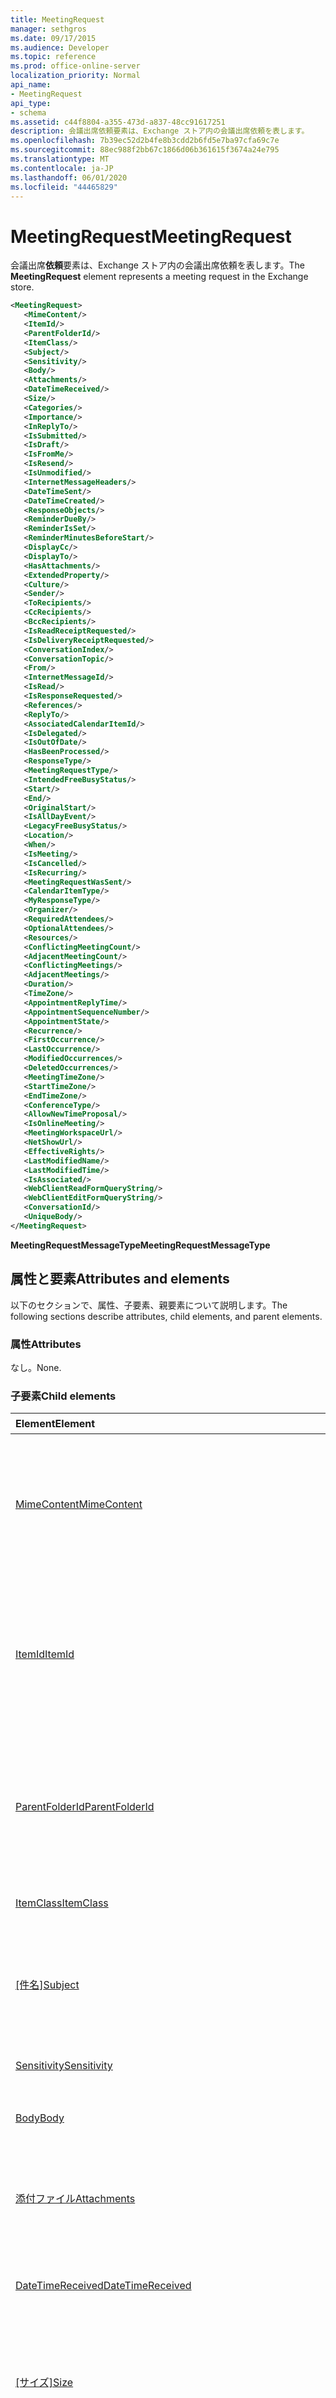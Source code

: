 ```yaml
---
title: MeetingRequest
manager: sethgros
ms.date: 09/17/2015
ms.audience: Developer
ms.topic: reference
ms.prod: office-online-server
localization_priority: Normal
api_name:
- MeetingRequest
api_type:
- schema
ms.assetid: c44f8804-a355-473d-a837-48cc91617251
description: 会議出席依頼要素は、Exchange ストア内の会議出席依頼を表します。
ms.openlocfilehash: 7b39ec52d2b4fe8b3cdd2b6fd5e7ba97cfa69c7e
ms.sourcegitcommit: 88ec988f2bb67c1866d06b361615f3674a24e795
ms.translationtype: MT
ms.contentlocale: ja-JP
ms.lasthandoff: 06/01/2020
ms.locfileid: "44465829"
---
```

# <a name="meetingrequest"></a><span data-ttu-id="80c54-103">MeetingRequest</span><span class="sxs-lookup"><span data-stu-id="80c54-103">MeetingRequest</span></span>

<span data-ttu-id="80c54-104">会議出席**依頼**要素は、Exchange ストア内の会議出席依頼を表します。</span><span class="sxs-lookup"><span data-stu-id="80c54-104">The **MeetingRequest** element represents a meeting request in the Exchange store.</span></span> 
  
```xml
<MeetingRequest>
   <MimeContent/>
   <ItemId/>
   <ParentFolderId/>
   <ItemClass/>
   <Subject/>
   <Sensitivity/>
   <Body/>
   <Attachments/>
   <DateTimeReceived/>
   <Size/>
   <Categories/>
   <Importance/>
   <InReplyTo/>
   <IsSubmitted/>
   <IsDraft/>
   <IsFromMe/>
   <IsResend/>
   <IsUnmodified/>
   <InternetMessageHeaders/>
   <DateTimeSent/>
   <DateTimeCreated/>
   <ResponseObjects/>
   <ReminderDueBy/>
   <ReminderIsSet/>
   <ReminderMinutesBeforeStart/>
   <DisplayCc/>
   <DisplayTo/>
   <HasAttachments/>
   <ExtendedProperty/>
   <Culture/>
   <Sender/>
   <ToRecipients/>
   <CcRecipients/>
   <BccRecipients/>
   <IsReadReceiptRequested/>
   <IsDeliveryReceiptRequested/>
   <ConversationIndex/>
   <ConversationTopic/>
   <From/>
   <InternetMessageId/>
   <IsRead/>
   <IsResponseRequested/>
   <References/>
   <ReplyTo/>
   <AssociatedCalendarItemId/>
   <IsDelegated/>
   <IsOutOfDate/>
   <HasBeenProcessed/>
   <ResponseType/>
   <MeetingRequestType/>
   <IntendedFreeBusyStatus/>
   <Start/>
   <End/>
   <OriginalStart/>
   <IsAllDayEvent/>
   <LegacyFreeBusyStatus/>
   <Location/>
   <When/>
   <IsMeeting/>
   <IsCancelled/>
   <IsRecurring/>
   <MeetingRequestWasSent/>
   <CalendarItemType/>
   <MyResponseType/>
   <Organizer/>
   <RequiredAttendees/>
   <OptionalAttendees/>
   <Resources/>
   <ConflictingMeetingCount/>
   <AdjacentMeetingCount/>
   <ConflictingMeetings/>
   <AdjacentMeetings/>
   <Duration/>
   <TimeZone/>
   <AppointmentReplyTime/>
   <AppointmentSequenceNumber/>
   <AppointmentState/>
   <Recurrence/>
   <FirstOccurrence/>
   <LastOccurrence/>
   <ModifiedOccurrences/>
   <DeletedOccurrences/>
   <MeetingTimeZone/>
   <StartTimeZone/>
   <EndTimeZone/>
   <ConferenceType/>
   <AllowNewTimeProposal/>
   <IsOnlineMeeting/>
   <MeetingWorkspaceUrl/>
   <NetShowUrl/>
   <EffectiveRights/>
   <LastModifiedName/>
   <LastModifiedTime/>
   <IsAssociated/>
   <WebClientReadFormQueryString/>
   <WebClientEditFormQueryString/>
   <ConversationId/>
   <UniqueBody/>
</MeetingRequest>
```

 <span data-ttu-id="80c54-105">**MeetingRequestMessageType**</span><span class="sxs-lookup"><span data-stu-id="80c54-105">**MeetingRequestMessageType**</span></span>
## <a name="attributes-and-elements"></a><span data-ttu-id="80c54-106">属性と要素</span><span class="sxs-lookup"><span data-stu-id="80c54-106">Attributes and elements</span></span>

<span data-ttu-id="80c54-107">以下のセクションで、属性、子要素、親要素について説明します。</span><span class="sxs-lookup"><span data-stu-id="80c54-107">The following sections describe attributes, child elements, and parent elements.</span></span>
  
### <a name="attributes"></a><span data-ttu-id="80c54-108">属性</span><span class="sxs-lookup"><span data-stu-id="80c54-108">Attributes</span></span>

<span data-ttu-id="80c54-109">なし。</span><span class="sxs-lookup"><span data-stu-id="80c54-109">None.</span></span>
  
### <a name="child-elements"></a><span data-ttu-id="80c54-110">子要素</span><span class="sxs-lookup"><span data-stu-id="80c54-110">Child elements</span></span>

|<span data-ttu-id="80c54-111">**Element**</span><span class="sxs-lookup"><span data-stu-id="80c54-111">**Element**</span></span>|<span data-ttu-id="80c54-112">**説明**</span><span class="sxs-lookup"><span data-stu-id="80c54-112">**Description**</span></span>|
|:-----|:-----|
|[<span data-ttu-id="80c54-113">MimeContent</span><span class="sxs-lookup"><span data-stu-id="80c54-113">MimeContent</span></span>](mimecontent.md) <br/> |<span data-ttu-id="80c54-114">Base64Binary 形式で表されるオブジェクトの、ネイティブな汎用インターネットメール内線 (MIME) ストリームが保存されています。</span><span class="sxs-lookup"><span data-stu-id="80c54-114">Contains the native Multipurpose Internet Mail Extensions (MIME) stream of an object represented in base64Binary format.</span></span>  <br/> |
|[<span data-ttu-id="80c54-115">ItemId</span><span class="sxs-lookup"><span data-stu-id="80c54-115">ItemId</span></span>](itemid.md) <br/> |<span data-ttu-id="80c54-116">Exchange ストア内のアイテムの一意識別子および変更キーが含まれています。</span><span class="sxs-lookup"><span data-stu-id="80c54-116">Contains the unique identifier and change key of an item in the Exchange store.</span></span> <span data-ttu-id="80c54-117">このプロパティに値を設定するには、 SetExtrusionDirection メソッドを適用します。</span><span class="sxs-lookup"><span data-stu-id="80c54-117">This property is read-only.</span></span>  <br/> |
|[<span data-ttu-id="80c54-118">ParentFolderId</span><span class="sxs-lookup"><span data-stu-id="80c54-118">ParentFolderId</span></span>](parentfolderid.md) <br/> |<span data-ttu-id="80c54-119">アイテムまたはフォルダーを含む親フォルダーの識別子を表します。</span><span class="sxs-lookup"><span data-stu-id="80c54-119">Represents the identifier of the parent folder that contains the item or folder.</span></span> <span data-ttu-id="80c54-120">このプロパティに値を設定するには、 SetExtrusionDirection メソッドを適用します。</span><span class="sxs-lookup"><span data-stu-id="80c54-120">This property is read-only.</span></span>  <br/> |
|[<span data-ttu-id="80c54-121">ItemClass</span><span class="sxs-lookup"><span data-stu-id="80c54-121">ItemClass</span></span>](itemclass.md) <br/> |<span data-ttu-id="80c54-122">アイテムのメッセージクラスを表します。</span><span class="sxs-lookup"><span data-stu-id="80c54-122">Represents the message class of an item.</span></span>  <br/> |
|<span data-ttu-id="80c54-123">[[件名]](subject.md)</span><span class="sxs-lookup"><span data-stu-id="80c54-123">[Subject](subject.md)</span></span> <br/> |<span data-ttu-id="80c54-124">Exchange ストアアイテムおよび応答オブジェクトの件名を表します。</span><span class="sxs-lookup"><span data-stu-id="80c54-124">Represents the subject for Exchange store items and response objects.</span></span> <span data-ttu-id="80c54-125">件名は255文字に制限されます。</span><span class="sxs-lookup"><span data-stu-id="80c54-125">The subject is limited to 255 characters.</span></span>  <br/> |
|[<span data-ttu-id="80c54-126">Sensitivity</span><span class="sxs-lookup"><span data-stu-id="80c54-126">Sensitivity</span></span>](sensitivity.md) <br/> |<span data-ttu-id="80c54-127">アイテムの秘密度レベルを示します。</span><span class="sxs-lookup"><span data-stu-id="80c54-127">Indicates the sensitivity level of an item.</span></span>  <br/> |
|[<span data-ttu-id="80c54-128">Body</span><span class="sxs-lookup"><span data-stu-id="80c54-128">Body</span></span>](body.md) <br/> |<span data-ttu-id="80c54-129">メッセージの実際の本文の内容を表します。</span><span class="sxs-lookup"><span data-stu-id="80c54-129">Represents the actual body content of a message.</span></span>  <br/> |
|[<span data-ttu-id="80c54-130">添付ファイル</span><span class="sxs-lookup"><span data-stu-id="80c54-130">Attachments</span></span>](attachments-ex15websvcsotherref.md) <br/> |<span data-ttu-id="80c54-131">Exchange ストア内のアイテムに添付されているアイテムまたはファイルが保存されています。</span><span class="sxs-lookup"><span data-stu-id="80c54-131">Contains the items or files that are attached to an item in the Exchange store.</span></span>  <br/> |
|[<span data-ttu-id="80c54-132">DateTimeReceived</span><span class="sxs-lookup"><span data-stu-id="80c54-132">DateTimeReceived</span></span>](datetimereceived.md) <br/> |<span data-ttu-id="80c54-133">メールボックス内のアイテムが受信されたデータと時刻を表します。</span><span class="sxs-lookup"><span data-stu-id="80c54-133">Represents the data and time that an item in a mailbox was received.</span></span>  <br/> |
|<span data-ttu-id="80c54-134">[[サイズ]](size.md)</span><span class="sxs-lookup"><span data-stu-id="80c54-134">[Size](size.md)</span></span> <br/> |<span data-ttu-id="80c54-135">アイテムのサイズ (バイト単位) を表します。</span><span class="sxs-lookup"><span data-stu-id="80c54-135">Represents the size in bytes of an item.</span></span> <span data-ttu-id="80c54-136">このプロパティに値を設定するには、 SetExtrusionDirection メソッドを適用します。</span><span class="sxs-lookup"><span data-stu-id="80c54-136">This property is read-only.</span></span>  <br/> |
|[<span data-ttu-id="80c54-137">カテゴリ</span><span class="sxs-lookup"><span data-stu-id="80c54-137">Categories</span></span>](categories-ex15websvcsotherref.md) <br/> |<span data-ttu-id="80c54-138">メールボックス内のアイテムが属するカテゴリを識別する文字列のコレクションを表します。</span><span class="sxs-lookup"><span data-stu-id="80c54-138">Represents a collection of strings that identify to which categories an item in the mailbox belongs.</span></span>  <br/> |
|[<span data-ttu-id="80c54-139">Importance</span><span class="sxs-lookup"><span data-stu-id="80c54-139">Importance</span></span>](importance.md) <br/> |<span data-ttu-id="80c54-140">アイテムの重要度について説明します。</span><span class="sxs-lookup"><span data-stu-id="80c54-140">Describes the importance of an item.</span></span>  <br/> |
|[<span data-ttu-id="80c54-141">InReplyTo</span><span class="sxs-lookup"><span data-stu-id="80c54-141">InReplyTo</span></span>](inreplyto.md) <br/> |<span data-ttu-id="80c54-142">このアイテムが返信であるアイテムの識別子を表します。</span><span class="sxs-lookup"><span data-stu-id="80c54-142">Represents the identifier of the item to which this item is a reply.</span></span>  <br/> |
|[<span data-ttu-id="80c54-143">IsSubmitted</span><span class="sxs-lookup"><span data-stu-id="80c54-143">IsSubmitted</span></span>](issubmitted.md) <br/> |<span data-ttu-id="80c54-144">アイテムが送信トレイの既定フォルダーに送信されたかどうかを示します。</span><span class="sxs-lookup"><span data-stu-id="80c54-144">Indicates whether an item has been submitted to the Outbox default folder.</span></span>  <br/> |
|[<span data-ttu-id="80c54-145">IsDraft</span><span class="sxs-lookup"><span data-stu-id="80c54-145">IsDraft</span></span>](isdraft.md) <br/> |<span data-ttu-id="80c54-146">アイテムがまだ送信されていないかどうかを示します。</span><span class="sxs-lookup"><span data-stu-id="80c54-146">Indicates whether an item has not yet been sent.</span></span>  <br/> |
|[<span data-ttu-id="80c54-147">IsFromMe</span><span class="sxs-lookup"><span data-stu-id="80c54-147">IsFromMe</span></span>](isfromme.md) <br/> |<span data-ttu-id="80c54-148">ユーザーがアイテムを自分自身に送信したかどうかを示します。</span><span class="sxs-lookup"><span data-stu-id="80c54-148">Indicates whether a user sent an item to itself.</span></span>  <br/> |
|[<span data-ttu-id="80c54-149">IsResend</span><span class="sxs-lookup"><span data-stu-id="80c54-149">IsResend</span></span>](isresend.md) <br/> |<span data-ttu-id="80c54-150">アイテムが以前に送信されたかどうかを示します。</span><span class="sxs-lookup"><span data-stu-id="80c54-150">Indicates whether the item had previously been sent.</span></span>  <br/> |
|[<span data-ttu-id="80c54-151">IsUnmodified</span><span class="sxs-lookup"><span data-stu-id="80c54-151">IsUnmodified</span></span>](isunmodified.md) <br/> |<span data-ttu-id="80c54-152">アイテムが変更されたかどうかを示します。</span><span class="sxs-lookup"><span data-stu-id="80c54-152">Indicates whether the item has been modified.</span></span>  <br/> |
|[<span data-ttu-id="80c54-153">InternetMessageHeaders</span><span class="sxs-lookup"><span data-stu-id="80c54-153">InternetMessageHeaders</span></span>](internetmessageheaders.md) <br/> |<span data-ttu-id="80c54-154">メールボックス内のアイテム内に含まれるすべてのインターネットメッセージヘッダーのコレクションを表します。</span><span class="sxs-lookup"><span data-stu-id="80c54-154">Represents the collection of all Internet message headers contained within an item in a mailbox.</span></span>  <br/> |
|[<span data-ttu-id="80c54-155">DateTimeSent</span><span class="sxs-lookup"><span data-stu-id="80c54-155">DateTimeSent</span></span>](datetimesent.md) <br/> |<span data-ttu-id="80c54-156">メールボックス内のアイテムが送信された日付と時刻を表します。</span><span class="sxs-lookup"><span data-stu-id="80c54-156">Represents the date and time that an item in a mailbox was sent.</span></span>  <br/> |
|[<span data-ttu-id="80c54-157">DateTimeCreated</span><span class="sxs-lookup"><span data-stu-id="80c54-157">DateTimeCreated</span></span>](datetimecreated.md) <br/> |<span data-ttu-id="80c54-158">メールボックス内の特定のアイテムが作成された日付と時刻を表します。</span><span class="sxs-lookup"><span data-stu-id="80c54-158">Represents the date and time that a given item in the mailbox was created.</span></span>  <br/> |
|[<span data-ttu-id="80c54-159">ResponseObjects</span><span class="sxs-lookup"><span data-stu-id="80c54-159">ResponseObjects</span></span>](responseobjects.md) <br/> |<span data-ttu-id="80c54-160">Exchange ストア内のアイテムに関連付けられているすべての response オブジェクトのコレクションを格納します。</span><span class="sxs-lookup"><span data-stu-id="80c54-160">Contains a collection of all the response objects that are associated with an item in the Exchange store.</span></span>  <br/> |
|[<span data-ttu-id="80c54-161">ReminderDueBy</span><span class="sxs-lookup"><span data-stu-id="80c54-161">ReminderDueBy</span></span>](reminderdueby.md) <br/> |<span data-ttu-id="80c54-162">イベントが発生した日付と時刻を表します。</span><span class="sxs-lookup"><span data-stu-id="80c54-162">Represents the date and time when the event occurs.</span></span> <span data-ttu-id="80c54-163">これは、アラームがいつ表示されるかを決定するために[ReminderMinutesBeforeStart](reminderminutesbeforestart.md)要素によって使用されます。</span><span class="sxs-lookup"><span data-stu-id="80c54-163">This is used by the [ReminderMinutesBeforeStart](reminderminutesbeforestart.md) element to determine when the reminder is displayed.</span></span>  <br/> |
|[<span data-ttu-id="80c54-164">ReminderIsSet</span><span class="sxs-lookup"><span data-stu-id="80c54-164">ReminderIsSet</span></span>](reminderisset.md) <br/> |<span data-ttu-id="80c54-165">Exchange ストア内のアイテムにアラームが設定されているかどうかを示します。</span><span class="sxs-lookup"><span data-stu-id="80c54-165">Indicates whether a reminder has been set for an item in the Exchange store.</span></span>  <br/> |
|[<span data-ttu-id="80c54-166">ReminderMinutesBeforeStart</span><span class="sxs-lookup"><span data-stu-id="80c54-166">ReminderMinutesBeforeStart</span></span>](reminderminutesbeforestart.md) <br/> |<span data-ttu-id="80c54-167">アラームが表示されるイベントの前の時間 (分単位) を表します。</span><span class="sxs-lookup"><span data-stu-id="80c54-167">Represents the number of minutes before an event when a reminder is displayed.</span></span>  <br/> |
|[<span data-ttu-id="80c54-168">DisplayCc</span><span class="sxs-lookup"><span data-stu-id="80c54-168">DisplayCc</span></span>](displaycc.md) <br/> |<span data-ttu-id="80c54-169">[CC] 行の内容として使用される表示文字列を表します。</span><span class="sxs-lookup"><span data-stu-id="80c54-169">Represents the display string that is used for the contents of the CC line.</span></span> <span data-ttu-id="80c54-170">これは、すべての CC 受信者表示名の連結された文字列です。</span><span class="sxs-lookup"><span data-stu-id="80c54-170">This is the concatenated string of all CC recipient display names.</span></span>  <br/> |
|[<span data-ttu-id="80c54-171">DisplayTo</span><span class="sxs-lookup"><span data-stu-id="80c54-171">DisplayTo</span></span>](displayto.md) <br/> |<span data-ttu-id="80c54-172">To 行の内容として使用される表示文字列を表します。</span><span class="sxs-lookup"><span data-stu-id="80c54-172">Represents the display string that is used for the contents of the To line.</span></span> <span data-ttu-id="80c54-173">これは、すべての受信者の表示名の連結文字列です。</span><span class="sxs-lookup"><span data-stu-id="80c54-173">This is the concatenated string of all To recipient display names.</span></span>  <br/> |
|[<span data-ttu-id="80c54-174">HasAttachments</span><span class="sxs-lookup"><span data-stu-id="80c54-174">HasAttachments</span></span>](hasattachments.md) <br/> |<span data-ttu-id="80c54-175">アイテムに少なくとも1つの添付ファイルがある場合に**true**に設定されるプロパティを表します。</span><span class="sxs-lookup"><span data-stu-id="80c54-175">Represents a property that is set to **true** if an item has at least one visible attachment.</span></span> <span data-ttu-id="80c54-176">このプロパティは読み取り専用です。</span><span class="sxs-lookup"><span data-stu-id="80c54-176">This property is read only.</span></span>  <br/> |
|[<span data-ttu-id="80c54-177">ExtendedProperty</span><span class="sxs-lookup"><span data-stu-id="80c54-177">ExtendedProperty</span></span>](extendedproperty.md) <br/> |<span data-ttu-id="80c54-178">フォルダーとアイテムの拡張プロパティを識別します。</span><span class="sxs-lookup"><span data-stu-id="80c54-178">Identifies extended properties on folders and items.</span></span>  <br/> |
|[<span data-ttu-id="80c54-179">Culture</span><span class="sxs-lookup"><span data-stu-id="80c54-179">Culture</span></span>](culture.md) <br/> |<span data-ttu-id="80c54-180">メールボックス内の特定のアイテムのカルチャを表します。</span><span class="sxs-lookup"><span data-stu-id="80c54-180">Represents the culture for a given item in a mailbox.</span></span>  <br/> |
|[<span data-ttu-id="80c54-181">Sender</span><span class="sxs-lookup"><span data-stu-id="80c54-181">Sender</span></span>](sender.md) <br/> |<span data-ttu-id="80c54-182">アイテムの送信者を識別します。</span><span class="sxs-lookup"><span data-stu-id="80c54-182">Identifies the sender of an item.</span></span>  <br/> |
|[<span data-ttu-id="80c54-183">ToRecipients</span><span class="sxs-lookup"><span data-stu-id="80c54-183">ToRecipients</span></span>](torecipients.md) <br/> |<span data-ttu-id="80c54-184">メッセージの受信者のセットが含まれています。</span><span class="sxs-lookup"><span data-stu-id="80c54-184">Contains a set of recipients of a message.</span></span>  <br/> |
|[<span data-ttu-id="80c54-185">CcRecipients</span><span class="sxs-lookup"><span data-stu-id="80c54-185">CcRecipients</span></span>](ccrecipients.md) <br/> |<span data-ttu-id="80c54-186">メッセージのコピーを受信する受信者のコレクションを表します。</span><span class="sxs-lookup"><span data-stu-id="80c54-186">Represents a collection of recipients that will receive a copy of the message.</span></span>  <br/> |
|[<span data-ttu-id="80c54-187">BccRecipients</span><span class="sxs-lookup"><span data-stu-id="80c54-187">BccRecipients</span></span>](bccrecipients.md) <br/> |<span data-ttu-id="80c54-188">電子メールのブラインドカーボンコピー (Bcc) を受信する受信者のコレクションを表します。</span><span class="sxs-lookup"><span data-stu-id="80c54-188">Represents a collection of recipients to receive a blind carbon copy (Bcc) of an e-mail.</span></span>  <br/> |
|[<span data-ttu-id="80c54-189">IsReadReceiptRequested</span><span class="sxs-lookup"><span data-stu-id="80c54-189">IsReadReceiptRequested</span></span>](isreadreceiptrequested.md) <br/> |<span data-ttu-id="80c54-190">アイテムの送信者が開封確認メッセージを要求するかどうかを示します。</span><span class="sxs-lookup"><span data-stu-id="80c54-190">Indicates whether the sender of an item requests a read receipt.</span></span>  <br/> |
|[<span data-ttu-id="80c54-191">IsDeliveryReceiptRequested</span><span class="sxs-lookup"><span data-stu-id="80c54-191">IsDeliveryReceiptRequested</span></span>](isdeliveryreceiptrequested.md) <br/> |<span data-ttu-id="80c54-192">アイテムの送信者が配信確認を要求するかどうかを示します。</span><span class="sxs-lookup"><span data-stu-id="80c54-192">Indicates whether the sender of an item requests a delivery receipt.</span></span>  <br/> |
|[<span data-ttu-id="80c54-193">ConversationIndex</span><span class="sxs-lookup"><span data-stu-id="80c54-193">ConversationIndex</span></span>](conversationindex.md) <br/> |<span data-ttu-id="80c54-194">このメッセージが属しているスレッドを表すバイナリ ID を含みます。</span><span class="sxs-lookup"><span data-stu-id="80c54-194">Contains a binary ID that represents the thread to which this message belongs.</span></span>  <br/> |
|[<span data-ttu-id="80c54-195">ConversationTopic</span><span class="sxs-lookup"><span data-stu-id="80c54-195">ConversationTopic</span></span>](conversationtopic.md) <br/> |<span data-ttu-id="80c54-196">会話識別子を表します。</span><span class="sxs-lookup"><span data-stu-id="80c54-196">Represents the conversation identifier.</span></span>  <br/> |
|[<span data-ttu-id="80c54-197">From</span><span class="sxs-lookup"><span data-stu-id="80c54-197">From</span></span>](from.md) <br/> |<span data-ttu-id="80c54-198">メッセージが送信された相手のアドレスを表します。</span><span class="sxs-lookup"><span data-stu-id="80c54-198">Represents the addressee from whom the message was sent.</span></span>  <br/> |
|[<span data-ttu-id="80c54-199">InternetMessageId</span><span class="sxs-lookup"><span data-stu-id="80c54-199">InternetMessageId</span></span>](internetmessageid.md) <br/> |<span data-ttu-id="80c54-200">アイテムのインターネットメッセージ識別子を表します。</span><span class="sxs-lookup"><span data-stu-id="80c54-200">Represents the Internet message identifier of an item.</span></span>  <br/> |
|[<span data-ttu-id="80c54-201">IsRead</span><span class="sxs-lookup"><span data-stu-id="80c54-201">IsRead</span></span>](isread.md) <br/> |<span data-ttu-id="80c54-202">メッセージが開封されたかどうかを示します。</span><span class="sxs-lookup"><span data-stu-id="80c54-202">Indicates whether a message has been read.</span></span>  <br/> |
|[<span data-ttu-id="80c54-203">IsResponseRequested</span><span class="sxs-lookup"><span data-stu-id="80c54-203">IsResponseRequested</span></span>](isresponserequested.md) <br/> |<span data-ttu-id="80c54-204">電子メールメッセージに対する応答が要求されているかどうかを示します。</span><span class="sxs-lookup"><span data-stu-id="80c54-204">Indicates whether a response to an e-mail message is requested.</span></span>  <br/> |
|[<span data-ttu-id="80c54-205">References</span><span class="sxs-lookup"><span data-stu-id="80c54-205">References</span></span>](references.md) <br/> |<span data-ttu-id="80c54-206">返信と元のメッセージを相互に関連付けるために使用される Usenet ヘッダーを表します。</span><span class="sxs-lookup"><span data-stu-id="80c54-206">Represents the Usenet header that is used to correlate replies with their original messages.</span></span>  <br/> |
|[<span data-ttu-id="80c54-207">ReplyTo</span><span class="sxs-lookup"><span data-stu-id="80c54-207">ReplyTo</span></span>](replyto.md) <br/> |<span data-ttu-id="80c54-208">返信を送信する宛先のアドレスのセットを指定します。</span><span class="sxs-lookup"><span data-stu-id="80c54-208">Identifies a set of addresses to which replies should be sent.</span></span>  <br/> |
|[<span data-ttu-id="80c54-209">AssociatedCalendarItemId</span><span class="sxs-lookup"><span data-stu-id="80c54-209">AssociatedCalendarItemId</span></span>](associatedcalendaritemid.md) <br/> |<span data-ttu-id="80c54-210">[会議メッセージ](meetingmessage.md)に関連付けられている予定表アイテムを表します。</span><span class="sxs-lookup"><span data-stu-id="80c54-210">Represents the calendar item that is associated with a [MeetingMessage](meetingmessage.md).</span></span>  <br/> |
|[<span data-ttu-id="80c54-211">IsDelegated</span><span class="sxs-lookup"><span data-stu-id="80c54-211">IsDelegated</span></span>](isdelegated.md) <br/> |<span data-ttu-id="80c54-212">代理人アクセス権を持つアカウントによって会議が処理されたかどうかを示します。</span><span class="sxs-lookup"><span data-stu-id="80c54-212">Indicates whether a meeting was handled by an account with delegate access.</span></span>  <br/> |
|[<span data-ttu-id="80c54-213">IsOutOfDate</span><span class="sxs-lookup"><span data-stu-id="80c54-213">IsOutOfDate</span></span>](isoutofdate.md) <br/> |<span data-ttu-id="80c54-214">会議メッセージが古くなっているかどうかを示します。</span><span class="sxs-lookup"><span data-stu-id="80c54-214">Indicates whether a meeting message is out of date.</span></span>  <br/> |
|[<span data-ttu-id="80c54-215">Hasが処理されました</span><span class="sxs-lookup"><span data-stu-id="80c54-215">HasBeenProcessed</span></span>](hasbeenprocessed.md) <br/> |<span data-ttu-id="80c54-216">会議メッセージアイテムが処理されたかどうかを示します。</span><span class="sxs-lookup"><span data-stu-id="80c54-216">Indicates whether a meeting message item has been processed.</span></span>  <br/> |
|[<span data-ttu-id="80c54-217">ResponseType</span><span class="sxs-lookup"><span data-stu-id="80c54-217">ResponseType</span></span>](responsetype.md) <br/> |<span data-ttu-id="80c54-218">会議の受信者の応答の種類を表します。</span><span class="sxs-lookup"><span data-stu-id="80c54-218">Represents the kind of recipient response that is received for a meeting.</span></span>  <br/> |
|[<span data-ttu-id="80c54-219">会議の Requesttype</span><span class="sxs-lookup"><span data-stu-id="80c54-219">MeetingRequestType</span></span>](meetingrequesttype.md) <br/> |<span data-ttu-id="80c54-220">会議出席依頼の種類を表します。</span><span class="sxs-lookup"><span data-stu-id="80c54-220">Describes the type of the meeting request.</span></span>  <br/> |
|[<span data-ttu-id="80c54-221">IntendedFreeBusyStatus</span><span class="sxs-lookup"><span data-stu-id="80c54-221">IntendedFreeBusyStatus</span></span>](intendedfreebusystatus.md) <br/> |<span data-ttu-id="80c54-222">会議出席依頼に関連付けられている予定表アイテムの目的の状態を表します。</span><span class="sxs-lookup"><span data-stu-id="80c54-222">Represents the intended status for the calendar item that is associated with the meeting request.</span></span>  <br/> |
|[<span data-ttu-id="80c54-223">開始</span><span class="sxs-lookup"><span data-stu-id="80c54-223">Start</span></span>](start.md) <br/> |<span data-ttu-id="80c54-224">予定表アイテムの開始を表します。</span><span class="sxs-lookup"><span data-stu-id="80c54-224">Represents the start of a calendar item.</span></span> <span data-ttu-id="80c54-225">この要素は、予定表アイテムの1回だけに適用されます。</span><span class="sxs-lookup"><span data-stu-id="80c54-225">This element only applies to a single occurrence of a calendar item.</span></span>  <br/> |
|[<span data-ttu-id="80c54-226">終わり</span><span class="sxs-lookup"><span data-stu-id="80c54-226">End </span></span>](end-ex15websvcsotherref.md) <br/> |<span data-ttu-id="80c54-227">期間の最後の部分を表します。</span><span class="sxs-lookup"><span data-stu-id="80c54-227">Represents the end of a duration.</span></span> <span data-ttu-id="80c54-228">この要素は、予定表アイテムの1回だけに適用されます。</span><span class="sxs-lookup"><span data-stu-id="80c54-228">This element only applies to a single occurrence of a calendar item.</span></span>  <br/> |
|[<span data-ttu-id="80c54-229">OriginalStart</span><span class="sxs-lookup"><span data-stu-id="80c54-229">OriginalStart</span></span>](originalstart.md) <br/> |<span data-ttu-id="80c54-230">予定表アイテムの元の開始時刻を表します。</span><span class="sxs-lookup"><span data-stu-id="80c54-230">Represents the original start time of a calendar item.</span></span>  <br/> |
|[<span data-ttu-id="80c54-231">IsAllDayEvent</span><span class="sxs-lookup"><span data-stu-id="80c54-231">IsAllDayEvent</span></span>](isalldayevent.md) <br/> |<span data-ttu-id="80c54-232">予定表アイテムまたは会議出席依頼が終日イベントを表しているかどうかを示します。</span><span class="sxs-lookup"><span data-stu-id="80c54-232">Indicates whether a calendar item or meeting request represents an all-day event.</span></span>  <br/> |
|[<span data-ttu-id="80c54-233">LegacyFreeBusyStatus</span><span class="sxs-lookup"><span data-stu-id="80c54-233">LegacyFreeBusyStatus</span></span>](legacyfreebusystatus.md) <br/> |<span data-ttu-id="80c54-234">予定表アイテムの空き時間状態を表します。</span><span class="sxs-lookup"><span data-stu-id="80c54-234">Represents the free/busy status of the calendar item.</span></span>  <br/> |
|[<span data-ttu-id="80c54-235">場所</span><span class="sxs-lookup"><span data-stu-id="80c54-235">Location</span></span>](location.md) <br/> |<span data-ttu-id="80c54-236">会議または予定の場所を表します。</span><span class="sxs-lookup"><span data-stu-id="80c54-236">Represents the location of a meeting or appointment.</span></span>  <br/> |
|[<span data-ttu-id="80c54-237">When</span><span class="sxs-lookup"><span data-stu-id="80c54-237">When</span></span>](when.md) <br/> |<span data-ttu-id="80c54-238">会議がいつ発生したかについての説明を提供します。</span><span class="sxs-lookup"><span data-stu-id="80c54-238">Provides a description of when a meeting occurs.</span></span>  <br/> |
|[<span data-ttu-id="80c54-239">IsMeeting</span><span class="sxs-lookup"><span data-stu-id="80c54-239">IsMeeting</span></span>](ismeeting.md) <br/> |<span data-ttu-id="80c54-240">予定表アイテムが会議または予定のどちらかであるかどうかを示します。</span><span class="sxs-lookup"><span data-stu-id="80c54-240">Indicates whether the calendar item is either a meeting or appointment.</span></span>  <br/> |
|[<span data-ttu-id="80c54-241">IsCancelled</span><span class="sxs-lookup"><span data-stu-id="80c54-241">IsCancelled</span></span>](iscancelled.md) <br/> |<span data-ttu-id="80c54-242">予定または会議がキャンセルされたかどうかを示します。</span><span class="sxs-lookup"><span data-stu-id="80c54-242">Indicates whether an appointment or meeting has been cancelled.</span></span>  <br/> |
|[<span data-ttu-id="80c54-243">IsRecurring</span><span class="sxs-lookup"><span data-stu-id="80c54-243">IsRecurring</span></span>](isrecurring.md) <br/> |<span data-ttu-id="80c54-244">予定表アイテムが定期的なアイテムの一部であるかどうかを示します。</span><span class="sxs-lookup"><span data-stu-id="80c54-244">Indicates whether a calendar item is part of a recurring item.</span></span> <span data-ttu-id="80c54-245">この要素は値の取得のみ可能です。</span><span class="sxs-lookup"><span data-stu-id="80c54-245">This element is read-only.</span></span>  <br/> |
|[<span data-ttu-id="80c54-246">MeetingRequestWasSent</span><span class="sxs-lookup"><span data-stu-id="80c54-246">MeetingRequestWasSent</span></span>](meetingrequestwassent.md) <br/> |<span data-ttu-id="80c54-247">出席依頼が出席者に送信されたかどうかを示します。</span><span class="sxs-lookup"><span data-stu-id="80c54-247">Indicates whether a meeting request has been sent to requested attendees.</span></span>  <br/> |
|[<span data-ttu-id="80c54-248">CalendarItemType</span><span class="sxs-lookup"><span data-stu-id="80c54-248">CalendarItemType</span></span>](calendaritemtype.md) <br/> |<span data-ttu-id="80c54-249">予定表アイテムの発生の種類を表します。</span><span class="sxs-lookup"><span data-stu-id="80c54-249">Represents the occurrence type of a calendar item.</span></span>  <br/> |
|[<span data-ttu-id="80c54-250">MyResponseType</span><span class="sxs-lookup"><span data-stu-id="80c54-250">MyResponseType</span></span>](myresponsetype.md) <br/> |<span data-ttu-id="80c54-251">予定表アイテムの状態または応答を含みます。</span><span class="sxs-lookup"><span data-stu-id="80c54-251">Contains the status of or response to a calendar item.</span></span>  <br/> |
|[<span data-ttu-id="80c54-252">Organizer</span><span class="sxs-lookup"><span data-stu-id="80c54-252">Organizer</span></span>](organizer.md) <br/> |<span data-ttu-id="80c54-253">会議の開催者を表します。</span><span class="sxs-lookup"><span data-stu-id="80c54-253">Represents the organizer of a meeting.</span></span>  <br/> |
|[<span data-ttu-id="80c54-254">RequiredAttendees</span><span class="sxs-lookup"><span data-stu-id="80c54-254">RequiredAttendees</span></span>](requiredattendees.md) <br/> |<span data-ttu-id="80c54-255">会議に出席するために必要な出席者を表します。</span><span class="sxs-lookup"><span data-stu-id="80c54-255">Represents attendees that are required to attend a meeting.</span></span>  <br/> |
|[<span data-ttu-id="80c54-256">OptionalAttendees</span><span class="sxs-lookup"><span data-stu-id="80c54-256">OptionalAttendees</span></span>](optionalattendees.md) <br/> |<span data-ttu-id="80c54-257">会議に出席する必要がない出席者を表します。</span><span class="sxs-lookup"><span data-stu-id="80c54-257">Represents attendees that are not required to attend a meeting.</span></span>  <br/> |
|[<span data-ttu-id="80c54-258">リソース</span><span class="sxs-lookup"><span data-stu-id="80c54-258">Resources</span></span>](resources.md) <br/> |<span data-ttu-id="80c54-259">会議のスケジュールされたリソースを表します。</span><span class="sxs-lookup"><span data-stu-id="80c54-259">Represents a scheduled resource for a meeting.</span></span>  <br/> |
|[<span data-ttu-id="80c54-260">ConflictingMeetingCount</span><span class="sxs-lookup"><span data-stu-id="80c54-260">ConflictingMeetingCount</span></span>](conflictingmeetingcount.md) <br/> |<span data-ttu-id="80c54-261">会議出席依頼と競合する会議の数を表します。</span><span class="sxs-lookup"><span data-stu-id="80c54-261">Represents the number of meetings that conflict with the meeting request.</span></span>  <br/> |
|[<span data-ttu-id="80c54-262">AdjacentMeetingCount</span><span class="sxs-lookup"><span data-stu-id="80c54-262">AdjacentMeetingCount</span></span>](adjacentmeetingcount.md) <br/> |<span data-ttu-id="80c54-263">会議の時間に隣接する予定表アイテムの合計数を表します。</span><span class="sxs-lookup"><span data-stu-id="80c54-263">Represents the total number of calendar items that are adjacent to a meeting time.</span></span>  <br/> |
|[<span data-ttu-id="80c54-264">ConflictingMeetings</span><span class="sxs-lookup"><span data-stu-id="80c54-264">ConflictingMeetings</span></span>](conflictingmeetings.md) <br/> |<span data-ttu-id="80c54-265">会議の時間と競合するすべてのアイテムを識別します。</span><span class="sxs-lookup"><span data-stu-id="80c54-265">Identifies all items that conflict with a meeting time.</span></span>  <br/> |
|[<span data-ttu-id="80c54-266">AdjacentMeetings</span><span class="sxs-lookup"><span data-stu-id="80c54-266">AdjacentMeetings</span></span>](adjacentmeetings.md) <br/> |<span data-ttu-id="80c54-267">会議の時刻に隣接しているすべての予定表アイテムを説明します。</span><span class="sxs-lookup"><span data-stu-id="80c54-267">Describes all calendar items that are adjacent to a meeting time.</span></span>  <br/> |
|[<span data-ttu-id="80c54-268">期間 (アイテム)</span><span class="sxs-lookup"><span data-stu-id="80c54-268">Duration (Items)</span></span>](duration-items.md) <br/> |<span data-ttu-id="80c54-269">予定表アイテムの期間を表します。</span><span class="sxs-lookup"><span data-stu-id="80c54-269">Represents the duration of a calendar item.</span></span>  <br/> |
|[<span data-ttu-id="80c54-270">TimeZone (Item)</span><span class="sxs-lookup"><span data-stu-id="80c54-270">TimeZone (Item)</span></span>](timezone-item.md) <br/> |<span data-ttu-id="80c54-271">タイムゾーンのテキストの説明を提供します。</span><span class="sxs-lookup"><span data-stu-id="80c54-271">Provides a text description of a time zone.</span></span>  <br/> |
|[<span data-ttu-id="80c54-272">AppointmentReplyTime</span><span class="sxs-lookup"><span data-stu-id="80c54-272">AppointmentReplyTime</span></span>](appointmentreplytime.md) <br/> |<span data-ttu-id="80c54-273">出席者が会議出席依頼に返信した日時を表します。</span><span class="sxs-lookup"><span data-stu-id="80c54-273">Represents the date and time when an attendee replied to a meeting request.</span></span>  <br/> |
|[<span data-ttu-id="80c54-274">AppointmentSequenceNumber</span><span class="sxs-lookup"><span data-stu-id="80c54-274">AppointmentSequenceNumber</span></span>](appointmentsequencenumber.md) <br/> |<span data-ttu-id="80c54-275">予定のバージョンのシーケンス番号を指定します。</span><span class="sxs-lookup"><span data-stu-id="80c54-275">Specifies the sequence number of a version of an appointment.</span></span>  <br/> |
|[<span data-ttu-id="80c54-276">AppointmentState</span><span class="sxs-lookup"><span data-stu-id="80c54-276">AppointmentState</span></span>](appointmentstate.md) <br/> |<span data-ttu-id="80c54-277">予定の状態を指定します。</span><span class="sxs-lookup"><span data-stu-id="80c54-277">Specifies the status of the appointment.</span></span>  <br/> |
|[<span data-ttu-id="80c54-278">Recurrence (RecurrenceType)</span><span class="sxs-lookup"><span data-stu-id="80c54-278">Recurrence (RecurrenceType)</span></span>](recurrence-recurrencetype.md) <br/> |<span data-ttu-id="80c54-279">予定表アイテムと会議出席依頼の定期的なパターンを含みます。</span><span class="sxs-lookup"><span data-stu-id="80c54-279">Contains the recurrence pattern for calendar items and meeting requests.</span></span>  <br/> |
|[<span data-ttu-id="80c54-280">FirstOccurrence</span><span class="sxs-lookup"><span data-stu-id="80c54-280">FirstOccurrence</span></span>](firstoccurrence.md) <br/> |<span data-ttu-id="80c54-281">定期的な予定表アイテムの最初の出現を表します。</span><span class="sxs-lookup"><span data-stu-id="80c54-281">Represents the first occurrence of a recurring calendar item.</span></span>  <br/> <span data-ttu-id="80c54-282">[Calendaritemtype](calendaritemtype.md)に示す値が指定されている場合、この要素は有効です。</span><span class="sxs-lookup"><span data-stu-id="80c54-282">This element is valid if [CalendarItemType](calendaritemtype.md) has the RecurringMaster value.</span></span>  <br/> |
|[<span data-ttu-id="80c54-283">LastOccurrence</span><span class="sxs-lookup"><span data-stu-id="80c54-283">LastOccurrence</span></span>](lastoccurrence.md) <br/> |<span data-ttu-id="80c54-284">定期的な予定表アイテムの最後の発生を表します。</span><span class="sxs-lookup"><span data-stu-id="80c54-284">Represents the last occurrence of a recurring calendar item.</span></span>  <br/> <span data-ttu-id="80c54-285">[Calendaritemtype](calendaritemtype.md)に示す値が指定されている場合、この要素は有効です。</span><span class="sxs-lookup"><span data-stu-id="80c54-285">This element is valid if [CalendarItemType](calendaritemtype.md) has the RecurringMaster value.</span></span>  <br/> |
|[<span data-ttu-id="80c54-286">ModifiedOccurrences</span><span class="sxs-lookup"><span data-stu-id="80c54-286">ModifiedOccurrences</span></span>](modifiedoccurrences.md) <br/> |<span data-ttu-id="80c54-287">定期的な予定表アイテムの定期的なアイテムの配列が含まれています。</span><span class="sxs-lookup"><span data-stu-id="80c54-287">Contains an array of recurring calendar item occurrences that have been modified so that they are different than the recurrence master item.</span></span>  <br/> <span data-ttu-id="80c54-288">[Calendaritemtype](calendaritemtype.md)に示す値が指定されている場合、この要素は有効です。</span><span class="sxs-lookup"><span data-stu-id="80c54-288">This element is valid if [CalendarItemType](calendaritemtype.md) has the RecurringMaster value.</span></span>  <br/> |
|[<span data-ttu-id="80c54-289">DeletedOccurrences</span><span class="sxs-lookup"><span data-stu-id="80c54-289">DeletedOccurrences</span></span>](deletedoccurrences.md) <br/> |<span data-ttu-id="80c54-290">定期的な予定表アイテムの削除された出現の配列を格納します。</span><span class="sxs-lookup"><span data-stu-id="80c54-290">Contains an array of deleted occurrences of a recurring calendar item.</span></span>  <br/> <span data-ttu-id="80c54-291">[Calendaritemtype](calendaritemtype.md)に示す値が指定されている場合、この要素は有効です。</span><span class="sxs-lookup"><span data-stu-id="80c54-291">This element is valid if [CalendarItemType](calendaritemtype.md) has the RecurringMaster value.</span></span>  <br/> |
|[<span data-ttu-id="80c54-292">MeetingTimeZone</span><span class="sxs-lookup"><span data-stu-id="80c54-292">MeetingTimeZone</span></span>](meetingtimezone.md) <br/> |<span data-ttu-id="80c54-293">会議がホストされている場所のタイムゾーンを表します。</span><span class="sxs-lookup"><span data-stu-id="80c54-293">Represents the time zone of the location where the meeting is hosted.</span></span>  <br/> |
|[<span data-ttu-id="80c54-294">StartTimeZone</span><span class="sxs-lookup"><span data-stu-id="80c54-294">StartTimeZone</span></span>](starttimezone.md) <br/> |<span data-ttu-id="80c54-295">予定表アイテムの開始タイムゾーンを表します。</span><span class="sxs-lookup"><span data-stu-id="80c54-295">Represents the start time zone of the calendar item.</span></span>  <br/> |
|[<span data-ttu-id="80c54-296">EndTimeZone</span><span class="sxs-lookup"><span data-stu-id="80c54-296">EndTimeZone</span></span>](endtimezone.md) <br/> |<span data-ttu-id="80c54-297">予定表アイテムの終了タイムゾーンを表します。</span><span class="sxs-lookup"><span data-stu-id="80c54-297">Represents the end time zone of the calendar item.</span></span>  <br/> |
|[<span data-ttu-id="80c54-298">ConferenceType</span><span class="sxs-lookup"><span data-stu-id="80c54-298">ConferenceType</span></span>](conferencetype.md) <br/> |<span data-ttu-id="80c54-299">予定表アイテムで実行される会議の種類を示します。</span><span class="sxs-lookup"><span data-stu-id="80c54-299">Describes the type of conferencing that is performed with a calendar item.</span></span>  <br/> |
|[<span data-ttu-id="80c54-300">AllowNewTimeProposal</span><span class="sxs-lookup"><span data-stu-id="80c54-300">AllowNewTimeProposal</span></span>](allownewtimeproposal.md) <br/> |<span data-ttu-id="80c54-301">会議の新しい会議日時を提案できるかどうかを表します。</span><span class="sxs-lookup"><span data-stu-id="80c54-301">Represents whether a new meeting time can be proposed for a meeting.</span></span>  <br/> |
|[<span data-ttu-id="80c54-302">IsOnlineMeeting</span><span class="sxs-lookup"><span data-stu-id="80c54-302">IsOnlineMeeting</span></span>](isonlinemeeting.md) <br/> |<span data-ttu-id="80c54-303">会議がオンラインかどうかを示します。</span><span class="sxs-lookup"><span data-stu-id="80c54-303">Indicates whether the meeting is online.</span></span>  <br/> |
|[<span data-ttu-id="80c54-304">MeetingWorkspaceUrl</span><span class="sxs-lookup"><span data-stu-id="80c54-304">MeetingWorkspaceUrl</span></span>](meetingworkspaceurl.md) <br/> |<span data-ttu-id="80c54-305">予定表アイテムにリンクされている会議ワークスペースの URL が含まれます。</span><span class="sxs-lookup"><span data-stu-id="80c54-305">Contains the URL for the meeting workspace that is linked to by the calendar item.</span></span>  <br/> |
|[<span data-ttu-id="80c54-306">NetShowUrl</span><span class="sxs-lookup"><span data-stu-id="80c54-306">NetShowUrl</span></span>](netshowurl.md) <br/> |<span data-ttu-id="80c54-307">Microsoft Netshow online 会議の URL を指定します。</span><span class="sxs-lookup"><span data-stu-id="80c54-307">Specifies the URL for a Microsoft Netshow online meeting.</span></span>  <br/> |
|[<span data-ttu-id="80c54-308">EffectiveRights</span><span class="sxs-lookup"><span data-stu-id="80c54-308">EffectiveRights</span></span>](effectiverights.md) <br/> |<span data-ttu-id="80c54-309">アイテムまたはフォルダーのアクセス許可の設定に基づいて、クライアントの権限が含まれています。</span><span class="sxs-lookup"><span data-stu-id="80c54-309">Contains the rights of the client based on the permission settings for the item or folder.</span></span> <span data-ttu-id="80c54-310">この要素は値の取得のみ可能です。</span><span class="sxs-lookup"><span data-stu-id="80c54-310">This element is read-only.</span></span>  <br/> |
|[<span data-ttu-id="80c54-311">LastModifiedName</span><span class="sxs-lookup"><span data-stu-id="80c54-311">LastModifiedName</span></span>](lastmodifiedname.md) <br/> |<span data-ttu-id="80c54-312">アイテムを最後に変更したユーザーの表示名を含みます。</span><span class="sxs-lookup"><span data-stu-id="80c54-312">Contains the display name of the last user to modify an item.</span></span>  <br/> |
|[<span data-ttu-id="80c54-313">LastModifiedTime</span><span class="sxs-lookup"><span data-stu-id="80c54-313">LastModifiedTime</span></span>](lastmodifiedtime.md) <br/> |<span data-ttu-id="80c54-314">アイテムが最後に変更された日時を示します。</span><span class="sxs-lookup"><span data-stu-id="80c54-314">Indicates when an item was last modified.</span></span>  <br/> |
|[<span data-ttu-id="80c54-315">IsAssociated</span><span class="sxs-lookup"><span data-stu-id="80c54-315">IsAssociated</span></span>](isassociated.md) <br/> |<span data-ttu-id="80c54-316">アイテムがフォルダーに関連付けられているかどうかを示します。</span><span class="sxs-lookup"><span data-stu-id="80c54-316">Indicates whether the item is associated with a folder.</span></span>  <br/> |
|[<span data-ttu-id="80c54-317">WebClientReadFormQueryString</span><span class="sxs-lookup"><span data-stu-id="80c54-317">WebClientReadFormQueryString</span></span>](webclientreadformquerystring.md) <br/> |<span data-ttu-id="80c54-318">Outlook Web app のアイテムを読み取るために Microsoft Office Outlook Web App エンドポイントに連結する URL を表します。</span><span class="sxs-lookup"><span data-stu-id="80c54-318">Represents a URL to concatenate to the Microsoft Office Outlook Web App endpoint to read an item in Outlook Web App.</span></span>  <br/> |
|[<span data-ttu-id="80c54-319">WebClientEditFormQueryString</span><span class="sxs-lookup"><span data-stu-id="80c54-319">WebClientEditFormQueryString</span></span>](webclienteditformquerystring.md) <br/> |<span data-ttu-id="80c54-320">Outlook web app エンドポイントに連結して Outlook Web App のアイテムを編集するための URL を表します。</span><span class="sxs-lookup"><span data-stu-id="80c54-320">Represents a URL to concatenate to the Outlook Web App endpoint to edit an item in Outlook Web App.</span></span>  <br/> |
|[<span data-ttu-id="80c54-321">ConversationId</span><span class="sxs-lookup"><span data-stu-id="80c54-321">ConversationId</span></span>](conversationid.md) <br/> |<span data-ttu-id="80c54-322">アイテムまたは会話の識別子が含まれています。</span><span class="sxs-lookup"><span data-stu-id="80c54-322">Contains the identifier of an item or conversation.</span></span>  <br/> |
|[<span data-ttu-id="80c54-323">UniqueBody</span><span class="sxs-lookup"><span data-stu-id="80c54-323">UniqueBody</span></span>](uniquebody.md) <br/> |<span data-ttu-id="80c54-324">この会話の一意の本文を表す HTML フラグメントまたはプレーンテキストを表します。</span><span class="sxs-lookup"><span data-stu-id="80c54-324">Represents an HTML fragment or plain text which represents the unique body of this conversation.</span></span>  <br/> |
|[<span data-ttu-id="80c54-325">UID</span><span class="sxs-lookup"><span data-stu-id="80c54-325">UID</span></span>](uid.md) <br/> |<span data-ttu-id="80c54-326">予定表アイテムを識別します。</span><span class="sxs-lookup"><span data-stu-id="80c54-326">Identifies a calendar item.</span></span>  <br/> |
|[<span data-ttu-id="80c54-327">RecurrenceId</span><span class="sxs-lookup"><span data-stu-id="80c54-327">RecurrenceId</span></span>](recurrenceid.md) <br/> |<span data-ttu-id="80c54-328">定期的な予定表アイテムの特定のインスタンスを識別するために使用されます。</span><span class="sxs-lookup"><span data-stu-id="80c54-328">Used to identify a specific instance of a recurring calendar item.</span></span>  <br/> |
|[<span data-ttu-id="80c54-329">DateTimeStamp</span><span class="sxs-lookup"><span data-stu-id="80c54-329">DateTimeStamp</span></span>](datetimestamp.md) <br/> |<span data-ttu-id="80c54-330">ICalendar オブジェクトのインスタンスが作成された日付と時刻を示します。</span><span class="sxs-lookup"><span data-stu-id="80c54-330">Indicates the date and time that an instance of an iCalendar object was created.</span></span>  <br/> |
   
### <a name="parent-elements"></a><span data-ttu-id="80c54-331">親要素</span><span class="sxs-lookup"><span data-stu-id="80c54-331">Parent elements</span></span>

|<span data-ttu-id="80c54-332">**要素**</span><span class="sxs-lookup"><span data-stu-id="80c54-332">**Element**</span></span>|<span data-ttu-id="80c54-333">**説明**</span><span class="sxs-lookup"><span data-stu-id="80c54-333">**Description**</span></span>|
|:-----|:-----|
|[<span data-ttu-id="80c54-334">AdjacentMeetings</span><span class="sxs-lookup"><span data-stu-id="80c54-334">AdjacentMeetings</span></span>](adjacentmeetings.md) <br/> |<span data-ttu-id="80c54-335">会議の時刻に隣接しているすべての予定表アイテムを識別します。</span><span class="sxs-lookup"><span data-stu-id="80c54-335">Identifies all calendar items that are adjacent to a meeting time.</span></span>  <br/> |
|[<span data-ttu-id="80c54-336">AppendToItemField</span><span class="sxs-lookup"><span data-stu-id="80c54-336">AppendToItemField</span></span>](appendtoitemfield.md) <br/> |<span data-ttu-id="80c54-337">[Updateitem 操作](updateitem-operation.md)中に、アイテムの1つのプロパティに追加するデータを識別します。</span><span class="sxs-lookup"><span data-stu-id="80c54-337">Identifies data to append to a single property of an item during an [UpdateItem operation](updateitem-operation.md).</span></span>  <br/> |
|[<span data-ttu-id="80c54-338">ConflictingMeetings</span><span class="sxs-lookup"><span data-stu-id="80c54-338">ConflictingMeetings</span></span>](conflictingmeetings.md) <br/> |<span data-ttu-id="80c54-339">会議の時間と競合するすべてのアイテムを識別します。</span><span class="sxs-lookup"><span data-stu-id="80c54-339">Identifies all items that conflict with a meeting time.</span></span>  <br/> |
|[<span data-ttu-id="80c54-340">Create (ItemSync)</span><span class="sxs-lookup"><span data-stu-id="80c54-340">Create (ItemSync)</span></span>](create-itemsync.md) <br/> |<span data-ttu-id="80c54-341">ローカルクライアントストアに作成する単一のアイテムを識別します。</span><span class="sxs-lookup"><span data-stu-id="80c54-341">Identifies a single item to create in the local client store.</span></span>  <br/> |
|[<span data-ttu-id="80c54-342">Items</span><span class="sxs-lookup"><span data-stu-id="80c54-342">Items</span></span>](items.md) <br/> |<span data-ttu-id="80c54-343">項目の配列を格納します。</span><span class="sxs-lookup"><span data-stu-id="80c54-343">Contains an array of items.</span></span>  <br/> |
|[<span data-ttu-id="80c54-344">アイテム (非 Emptyarrayofallitemstype)</span><span class="sxs-lookup"><span data-stu-id="80c54-344">Items (NonEmptyArrayOfAllItemsType)</span></span>](items-nonemptyarrayofallitemstype.md) <br/> |<span data-ttu-id="80c54-345">作成するアイテムの配列を格納します。</span><span class="sxs-lookup"><span data-stu-id="80c54-345">Contains an array of items to create.</span></span>  <br/> |
|[<span data-ttu-id="80c54-346">ItemAttachment</span><span class="sxs-lookup"><span data-stu-id="80c54-346">ItemAttachment</span></span>](itemattachment.md) <br/> |<span data-ttu-id="80c54-347">別の Exchange アイテムに関連付けられている Exchange アイテムを表します。</span><span class="sxs-lookup"><span data-stu-id="80c54-347">Represents an Exchange item that is attached to another Exchange item.</span></span>  <br/> |
|[<span data-ttu-id="80c54-348">SetItemField</span><span class="sxs-lookup"><span data-stu-id="80c54-348">SetItemField</span></span>](setitemfield.md) <br/> |<span data-ttu-id="80c54-349">[Updateitem 操作](updateitem-operation.md)のアイテムの1つのプロパティに対する更新を表します。</span><span class="sxs-lookup"><span data-stu-id="80c54-349">Represents an update to a single property of an item in an [UpdateItem operation](updateitem-operation.md).</span></span>  <br/> |
|[<span data-ttu-id="80c54-350">Update (ItemSync)</span><span class="sxs-lookup"><span data-stu-id="80c54-350">Update (ItemSync)</span></span>](update-itemsync.md) <br/> |<span data-ttu-id="80c54-351">ローカルクライアントストアで更新する単一のアイテムを識別します。</span><span class="sxs-lookup"><span data-stu-id="80c54-351">Identifies a single item to update in the local client store.</span></span>  <br/> |
   
## <a name="text-value"></a><span data-ttu-id="80c54-352">テキスト値</span><span class="sxs-lookup"><span data-stu-id="80c54-352">Text value</span></span>

<span data-ttu-id="80c54-353">なし。</span><span class="sxs-lookup"><span data-stu-id="80c54-353">None.</span></span>
  
## <a name="remarks"></a><span data-ttu-id="80c54-354">注釈</span><span class="sxs-lookup"><span data-stu-id="80c54-354">Remarks</span></span>

<span data-ttu-id="80c54-355">この要素を記述するスキーマは、Exchange Web サービスをホストする IIS 仮想ディレクトリに置かれています。</span><span class="sxs-lookup"><span data-stu-id="80c54-355">The schema that describes this element is located in the IIS virtual directory that hosts Exchange Web Services.</span></span>
  
## <a name="element-information"></a><span data-ttu-id="80c54-356">要素の情報</span><span class="sxs-lookup"><span data-stu-id="80c54-356">Element information</span></span>

|||
|:-----|:-----|
|<span data-ttu-id="80c54-357">Namespace</span><span class="sxs-lookup"><span data-stu-id="80c54-357">Namespace</span></span>  <br/> |https://schemas.microsoft.com/exchange/services/2006/types  <br/> |
|<span data-ttu-id="80c54-358">スキーマ名</span><span class="sxs-lookup"><span data-stu-id="80c54-358">Schema Name</span></span>  <br/> |<span data-ttu-id="80c54-359">Types スキーマ</span><span class="sxs-lookup"><span data-stu-id="80c54-359">Types schema</span></span>  <br/> |
|<span data-ttu-id="80c54-360">検証ファイル</span><span class="sxs-lookup"><span data-stu-id="80c54-360">Validation File</span></span>  <br/> |<span data-ttu-id="80c54-361">型 .xsd</span><span class="sxs-lookup"><span data-stu-id="80c54-361">Types.xsd</span></span>  <br/> |
|<span data-ttu-id="80c54-362">空に設定可能</span><span class="sxs-lookup"><span data-stu-id="80c54-362">Can be Empty</span></span>  <br/> |<span data-ttu-id="80c54-363">正しくない</span><span class="sxs-lookup"><span data-stu-id="80c54-363">False</span></span>  <br/> |
   
## <a name="see-also"></a><span data-ttu-id="80c54-364">関連項目</span><span class="sxs-lookup"><span data-stu-id="80c54-364">See also</span></span>



- [<span data-ttu-id="80c54-365">Exchange の EWS XML 要素</span><span class="sxs-lookup"><span data-stu-id="80c54-365">EWS XML elements in Exchange</span></span>](ews-xml-elements-in-exchange.md)

